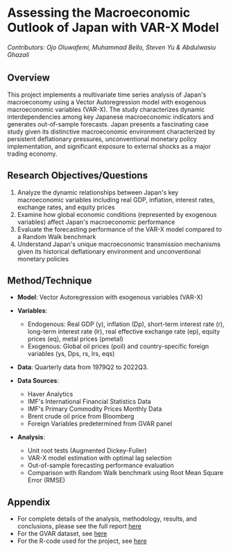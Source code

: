 # Assessing the Macroeconomic Outlook of Japan with VAR-X Model

###### Contributors: Ojo Oluwafemi, Muhammad Bello, Steven Yu & Abdulwasiu Ghazali

## Overview
This project implements a multivariate time series analysis of Japan's macroeconomy using a Vector Autoregression model with exogenous macroeconomic variables (VAR-X). The study characterizes dynamic interdependencies among key Japanese macroeconomic indicators and generates out-of-sample forecasts. Japan presents a fascinating case study given its distinctive macroeconomic environment characterized by persistent deflationary pressures, unconventional monetary policy implementation, and significant exposure to external shocks as a major trading economy.

## Research Objectives/Questions
1. Analyze the dynamic relationships between Japan's key macroeconomic variables including real GDP, inflation, interest rates, exchange rates, and equity prices
2. Examine how global economic conditions (represented by exogenous variables) affect Japan's macroeconomic performance
3. Evaluate the forecasting performance of the VAR-X model compared to a Random Walk benchmark
4. Understand Japan's unique macroeconomic transmission mechanisms given its historical deflationary environment and unconventional monetary policies

## Method/Technique
- **Model**: Vector Autoregression with exogenous variables (VAR-X)
- **Variables**:
  - Endogenous: Real GDP (y), inflation (Dp), short-term interest rate (r), long-term interest rate (lr), real effective exchange rate (ep), equity prices (eq), metal prices (pmetal)
  - Exogenous: Global oil prices (poil) and country-specific foreign variables (ys, Dps, rs, lrs, eqs)
- **Data**: Quarterly data from 1979Q2 to 2022Q3.
- **Data Sources**:
  - Haver Analytics
  - IMF's International Financial Statistics Data
  - IMF's Primary Commodity Prices Monthly Data
  - Brent crude oil price from Bloomberg
  - Foreign Variables predetermined from GVAR panel

- **Analysis**:
  - Unit root tests (Augmented Dickey-Fuller)
  - VAR-X model estimation with optimal lag selection
  - Out-of-sample forecasting performance evaluation
  - Comparison with Random Walk benchmark using Root Mean Square Error (RMSE)

## Appendix
- For complete details of the analysis, methodology, results, and conclusions, please see the full report [here](resources/japan_macroeconomic_outlook_report.pdf)
- For the GVAR dataset, see [here](resources/CountryData1979Q2-2023Q3.xls)
- For the R-code used for the project, see [here](resources/japan_varx.Rmd)
